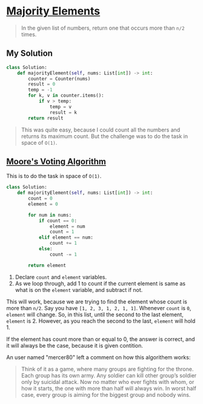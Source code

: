 # [Majority Elements](https://leetcode.com/problems/majority-element/description/?envType=daily-question&envId=2024-02-12)

> In the given list of numbers, return one that occurs more than `n/2` times.


## My Solution

```python
class Solution:
    def majorityElement(self, nums: List[int]) -> int:
        counter = Counter(nums)
        result = 0
        temp = -1
        for k, v in counter.items():
            if v > temp:
                temp = v
                result = k
        return result
```

> This was quite easy, because I could count all the numbers and returns its maximum count. But the challenge was to do the task in space of `O(1)`.

## [Moore's Voting Algorithm](https://leetcode.com/problems/majority-element/solutions/4713694/beats-100-users-c-java-python-javascript-2-approaches-explained/?envType=daily-question&envId=2024-02-12)

This is to do the task in space of `O(1)`.

```python
class Solution:
    def majorityElement(self, nums: List[int]) -> int:
        count = 0
        element = 0

        for num in nums:
            if count == 0:
                element = num
                count = 1
            elif element == num:
                count += 1
            else:
                count -= 1

        return element
```

1. Declare `count` and `element` variables.
2. As we loop through, add 1 to count if the current element is same as what is on the `element` variable, and subtract if not.

This will work, because we are trying to find the element whose count is more than `n/2`. Say you have `[1, 2, 3, 1, 2, 1, 1]`. Whenever `count` is `0`, `element` will change. So, in this list, until the second to the last element, `element` is 2. However, as you reach the second to the last, `element` will hold 1.

If the element has count more than or equal to 0, the answer is correct, and it will always be the case, because it is given contition.

An user named "mercer80" left a comment on how this algorithem works:

> Think of it as a game, where many groups are fighting for the throne.
Each group has its own army. Any soldier can kill other group’s
soldier only by suicidal attack. Now no matter who ever fights
with whom, or how it starts, the one with more than half will
always win. In worst half case, every group is aiming for
the biggest group and nobody wins.
